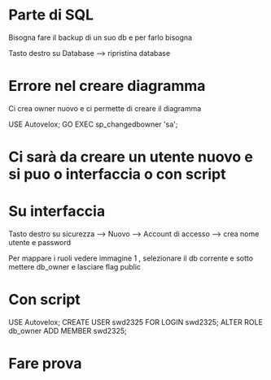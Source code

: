 # Parte di SQL

Bisogna fare il backup di un suo db e per farlo bisogna 

Tasto destro su Database --> ripristina database

# Errore nel creare diagramma

Ci crea owner nuovo e ci permette di creare il diagramma

USE Autovelox;
GO
EXEC sp_changedbowner 'sa';

# Ci sarà da creare un utente nuovo e si puo o interfaccia o con script

# Su interfaccia

Tasto destro su sicurezza --> Nuovo --> Account di accesso --> crea nome utente e password

Per mappare i ruoli vedere immagine 1 , selezionare il db corrente e sotto mettere db_owner e lasciare flag public

# Con script 

USE Autovelox;
CREATE USER swd2325 FOR LOGIN swd2325;
ALTER ROLE db_owner ADD MEMBER swd2325;

# Fare prova

